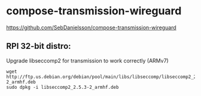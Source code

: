 # compose-transmission-wireguard

https://github.com/SebDanielsson/compose-transmission-wireguard

## RPI 32-bit distro:

Upgrade libseccomp2 for transmission to work correctly (ARMv7)

```
wget http://ftp.us.debian.org/debian/pool/main/libs/libseccomp/libseccomp2_2.5.3-2_armhf.deb
sudo dpkg -i libseccomp2_2.5.3-2_armhf.deb
```
